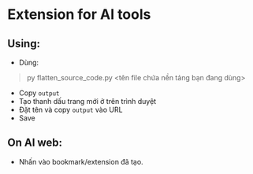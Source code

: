 # Extension for AI tools

## Using:
- Dùng:
> py flatten_source_code.py <tên file chứa nền tảng bạn đang dùng>
- Copy `output`
- Tạo thanh dấu trang mới ở trên trình duyệt
- Đặt tên và copy `output` vào URL
- Save

## On AI web:
- Nhấn vào bookmark/extension đã tạo.